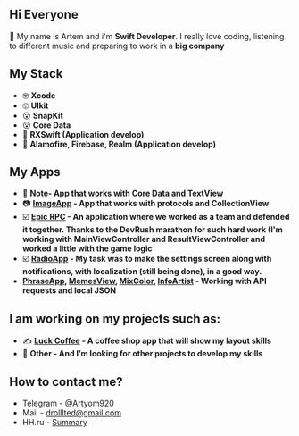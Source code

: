 ## Hi Everyone
👋 My name is Artem and i'm **Swift Developer**. I really love coding, listening to different music and preparing to work in a **big company** 

## My Stack

- 🤓 **Xcode** 
- 🤓 **UIkit**
- 😮 **SnapKit**
- 😮 **Core Data**
- 🫣 **RXSwift (Application develop)**
- 🫣 **Alamofire, Firebase, Realm (Application develop)**

## My Apps

- 📔 **[Note](https://github.com/Drollllted/Note)- App that works with Core Data and TextView**
- 📷 **[ImageApp](https://github.com/Drollllted/ImageApp) - App that works with protocols and CollectionView**
- ☑️ **[Epic RPC](https://github.com/realeti/EpicRPS) - An application where we worked as a team and defended it together. Thanks to the DevRush marathon for such hard work (I'm working with MainViewController and ResultViewController and worked a little with the game logic**
- ☑️ **[RadioApp](https://github.com/Bruzya/RadioApp) - My task was to make the settings screen along with notifications, with localization (still being done), in a good way.**
- **[PhraseApp](https://github.com/Drollllted/PhraseApp), [MemesView](https://github.com/Drollllted/MemesSearch), [MixColor](https://github.com/Drollllted/MixColor), [InfoArtist](https://github.com/Drollllted/InfoArtist) - Working with API requests and local JSON**

## I am working on my projects such as:
- ✍️ **[Luck Coffee](https://github.com/Drollllted/LuckCoffee) - A coffee shop app that will show my layout skills**
- 🫣 **Other - And I’m looking for other projects to develop my skills**

## How to contact me?

- Telegram - @Artyom920
- Mail - drolllted@gmail.com
- HH.ru - [Summary](https://spb.hh.ru/resume/bf2f3967ff0cd9327f0039ed1f426d61783072)
